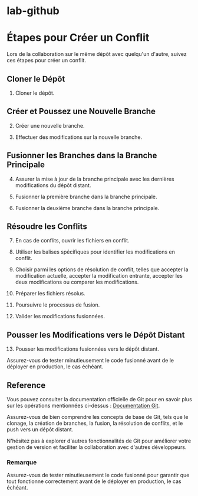 
# lab-github

# Étapes pour Créer un Conflit

Lors de la collaboration sur le même dépôt avec quelqu'un d'autre, suivez ces étapes pour créer un conflit.

## Cloner le Dépôt

1. Cloner le dépôt.

## Créer et Poussez une Nouvelle Branche

2. Créer une nouvelle branche.

3. Effectuer des modifications sur la nouvelle branche.

## Fusionner les Branches dans la Branche Principale

4. Assurer la mise à jour de la branche principale avec les dernières modifications du dépôt distant.

5. Fusionner la première branche dans la branche principale.

6. Fusionner la deuxième branche dans la branche principale.

## Résoudre les Conflits

7. En cas de conflits, ouvrir les fichiers en conflit.

8. Utiliser les balises spécifiques pour identifier les modifications en conflit.

9. Choisir parmi les options de résolution de conflit, telles que accepter la modification actuelle, accepter la modification entrante, accepter les deux modifications ou comparer les modifications.

10. Préparer les fichiers résolus.

11. Poursuivre le processus de fusion.

12. Valider les modifications fusionnées.

## Pousser les Modifications vers le Dépôt Distant

13. Pousser les modifications fusionnées vers le dépôt distant.

Assurez-vous de tester minutieusement le code fusionné avant de le déployer en production, le cas échéant.

## Reference

Vous pouvez consulter la documentation officielle de Git pour en savoir plus sur les opérations mentionnées ci-dessus : [Documentation Git](https://git-scm.com/docs).

Assurez-vous de bien comprendre les concepts de base de Git, tels que le clonage, la création de branches, la fusion, la résolution de conflits, et le push vers un dépôt distant.

N'hésitez pas à explorer d'autres fonctionnalités de Git pour améliorer votre gestion de version et faciliter la collaboration avec d'autres développeurs.


### Remarque

Assurez-vous de tester minutieusement le code fusionné pour garantir que tout fonctionne correctement avant de le déployer en production, le cas échéant.
